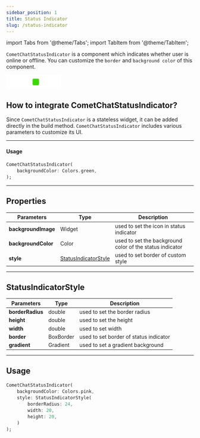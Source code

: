 ```yaml
---
sidebar_position: 1
title: Status Indicator
slug: /status-indicator
---
```


import Tabs from '@theme/Tabs';
import TabItem from '@theme/TabItem';

`CometChatStatusIndicator` is a component which indicates whether user is online or offline. You can customize the `border` and `background color` of this component.

![](assets/1644912063.gif)

## How to integrate CometChatStatusIndicator?

Since `CometChatStatusIndicator` is a stateless widget, it can be added directly in the build method. `CometChatStatusIndicator` includes various parameters to customize its UI.

---

#### Usage

<Tabs>

<TabItem value="Dart" label="Dart">

```dart
CometChatStatusIndicator(
    backgroundColor: Colors.green,
);
```

</TabItem>

</Tabs>

---

## Properties

| Parameters | Type | Description | 
| ---- | ---- | ---- | 
| **backgroundImage** | Widget | used to set the icon in status indicator | 
| **backgroundColor** | Color | used to set the background color of the status indicator | 
| **style** | [StatusIndicatorStyle](/ui-kit/flutter/status-indicator) | used to set border of custom style | 

---

## StatusIndicatorStyle

| Parameters | Type | Description | 
| ---- | ---- | ---- | 
| **borderRadius** | double | used to set the border radius | 
| **height** | double | used to set the height | 
| **width** | double | used to set width | 
| **border** | BoxBorder | used to set border of status indicator | 
| **gradient** | Gradient | used to set a gradient background | 

---

## Usage

<Tabs>

<TabItem value="Dart" label="Dart">

```dart
CometChatStatusIndicator(
    backgroundColor: Colors.pink,
    style: StatusIndicatorStyle(
        borderRadius: 24,
        width: 20,
        height: 20,
    )
);
```

</TabItem>

</Tabs>


